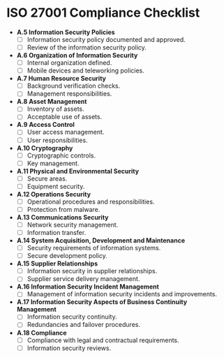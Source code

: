 # ISO 27001 Compliance Checklist

- **A.5 Information Security Policies**
  - [ ] Information security policy documented and approved.
  - [ ] Review of the information security policy.

- **A.6 Organization of Information Security**
  - [ ] Internal organization defined.
  - [ ] Mobile devices and teleworking policies.

- **A.7 Human Resource Security**
  - [ ] Background verification checks.
  - [ ] Management responsibilities.

- **A.8 Asset Management**
  - [ ] Inventory of assets.
  - [ ] Acceptable use of assets.

- **A.9 Access Control**
  - [ ] User access management.
  - [ ] User responsibilities.

- **A.10 Cryptography**
  - [ ] Cryptographic controls.
  - [ ] Key management.

- **A.11 Physical and Environmental Security**
  - [ ] Secure areas.
  - [ ] Equipment security.

- **A.12 Operations Security**
  - [ ] Operational procedures and responsibilities.
  - [ ] Protection from malware.

- **A.13 Communications Security**
  - [ ] Network security management.
  - [ ] Information transfer.

- **A.14 System Acquisition, Development and Maintenance**
  - [ ] Security requirements of information systems.
  - [ ] Secure development policy.

- **A.15 Supplier Relationships**
  - [ ] Information security in supplier relationships.
  - [ ] Supplier service delivery management.

- **A.16 Information Security Incident Management**
  - [ ] Management of information security incidents and improvements.

- **A.17 Information Security Aspects of Business Continuity Management**
  - [ ] Information security continuity.
  - [ ] Redundancies and failover procedures.

- **A.18 Compliance**
  - [ ] Compliance with legal and contractual requirements.
  - [ ] Information security reviews.
